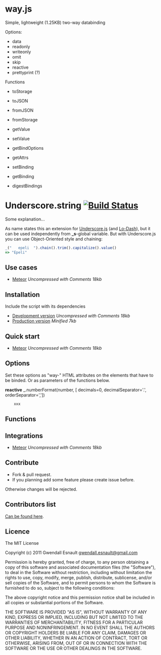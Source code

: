 way.js
======

Simple, lightweight (1.25KB) two-way databinding

Options:

- data
- readonly
- writeonly
- omit
- skip
- reactive
- prettyprint (?)

Functions

- toStorage
- toJSON

- fromJSON
- fromStorage
- getValue
- setValue
- getBindOptions
- getAttrs

- setBinding
- getBinding
- digestBindings




# Underscore.string [![Build Status](https://secure.travis-ci.org/epeli/underscore.string.png?branch=master)](http://travis-ci.org/epeli/underscore.string) #



Some explanation...

[d]: http://www.diveintojavascript.com/core-javascript-reference/the-string-object


As name states this an extension for [Underscore.js][u] (and [Lo-Dash](http://lodash.com/)), but it can be used
independently from **_s**-global variable. But with Underscore.js you can
use Object-Oriented style and chaining:

[u]: http://underscorejs.org/

```javascript
_("   epeli  ").chain().trim().capitalize().value()
=> "Epeli"
```

## Use cases ##

* [Meteor](https://raw.github.com/epeli/underscore.string/master/lib/underscore.string.js) *Uncompressed with Comments 18kb*

## Installation ##

Include the script with its dependencies

  * [Development version](https://raw.github.com/epeli/underscore.string/master/lib/underscore.string.js) *Uncompressed with Comments 18kb*
  * [Production version](https://github.com/epeli/underscore.string/raw/master/dist/underscore.string.min.js) *Minified 7kb*

## Quick start ##

* [Meteor](https://raw.github.com/epeli/underscore.string/master/lib/underscore.string.js) *Uncompressed with Comments 18kb*

## Options ##

Set these options as "way-" HTML attributes on the elements that have to be binded. Or as parameters of the functions below.

**reactive** _.numberFormat(number, [ decimals=0, decimalSeparator='.', orderSeparator=','])

```javascript
	xxx
```

## Functions ##


## Integrations ##

* [Meteor](https://raw.github.com/epeli/underscore.string/master/lib/underscore.string.js) *Uncompressed with Comments 18kb*

## Contribute ##

* Fork & pull request.
* If you planning add some feature please create issue before.

Otherwise changes will be rejected.

## Contributors list ##
[Can be found here](https://github.com/epeli/underscore.string/graphs/contributors).


## Licence ##

The MIT License

Copyright (c) 2011 Gwendall Esnault gwendall.esnault@gmail.com

Permission is hereby granted, free of charge, to any person obtaining a copy
of this software and associated documentation files (the "Software"), to deal
in the Software without restriction, including without limitation the rights
to use, copy, modify, merge, publish, distribute, sublicense, and/or sell
copies of the Software, and to permit persons to whom the Software is
furnished to do so, subject to the following conditions:

The above copyright notice and this permission notice shall be included in
all copies or substantial portions of the Software.

THE SOFTWARE IS PROVIDED "AS IS", WITHOUT WARRANTY OF ANY KIND, EXPRESS OR
IMPLIED, INCLUDING BUT NOT LIMITED TO THE WARRANTIES OF MERCHANTABILITY,
FITNESS FOR A PARTICULAR PURPOSE AND NONINFRINGEMENT. IN NO EVENT SHALL THE
AUTHORS OR COPYRIGHT HOLDERS BE LIABLE FOR ANY CLAIM, DAMAGES OR OTHER
LIABILITY, WHETHER IN AN ACTION OF CONTRACT, TORT OR OTHERWISE, ARISING FROM,
OUT OF OR IN CONNECTION WITH THE SOFTWARE OR THE USE OR OTHER DEALINGS IN
THE SOFTWARE.